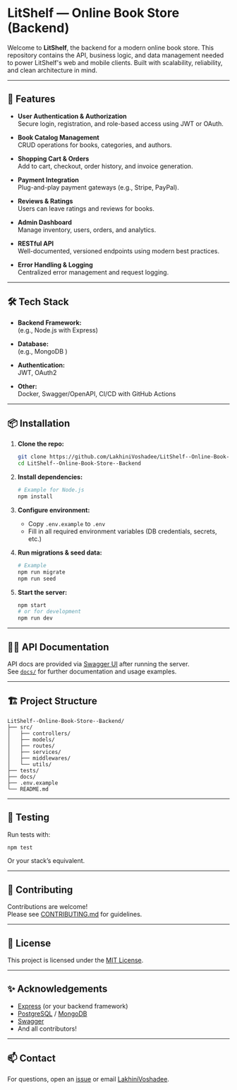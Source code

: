 # LitShelf — Online Book Store (Backend)

Welcome to **LitShelf**, the backend for a modern online book store. This repository contains the API, business logic, and data management needed to power LitShelf's web and mobile clients. Built with scalability, reliability, and clean architecture in mind.

---

## 🚀 Features

- **User Authentication & Authorization**  
  Secure login, registration, and role-based access using JWT or OAuth.

- **Book Catalog Management**  
  CRUD operations for books, categories, and authors.

- **Shopping Cart & Orders**  
  Add to cart, checkout, order history, and invoice generation.

- **Payment Integration**  
  Plug-and-play payment gateways (e.g., Stripe, PayPal).

- **Reviews & Ratings**  
  Users can leave ratings and reviews for books.

- **Admin Dashboard**  
  Manage inventory, users, orders, and analytics.

- **RESTful API**  
  Well-documented, versioned endpoints using modern best practices.

- **Error Handling & Logging**  
  Centralized error management and request logging.

---

## 🛠️ Tech Stack

- **Backend Framework:**  
  (e.g., Node.js with Express)

- **Database:**  
  (e.g.,  MongoDB )

- **Authentication:**  
  JWT, OAuth2

- **Other:**  
  Docker, Swagger/OpenAPI, CI/CD with GitHub Actions

---

## 📦 Installation

1. **Clone the repo:**
   ```bash
   git clone https://github.com/LakhiniVoshadee/LitShelf--Online-Book-Store--Backend.git
   cd LitShelf--Online-Book-Store--Backend
   ```

2. **Install dependencies:**
   ```bash
   # Example for Node.js
   npm install
   ```

3. **Configure environment:**
   - Copy `.env.example` to `.env`
   - Fill in all required environment variables (DB credentials, secrets, etc.)

4. **Run migrations & seed data:**
   ```bash
   # Example
   npm run migrate
   npm run seed
   ```

5. **Start the server:**
   ```bash
   npm start
   # or for development
   npm run dev
   ```

---

## 🧑‍💻 API Documentation

API docs are provided via [Swagger UI](http://localhost:PORT/api-docs) after running the server.  
See [`docs/`](docs/) for further documentation and usage examples.

---

## 🏗️ Project Structure

```
LitShelf--Online-Book-Store--Backend/
├── src/
│   ├── controllers/
│   ├── models/
│   ├── routes/
│   ├── services/
│   ├── middlewares/
│   └── utils/
├── tests/
├── docs/
├── .env.example
└── README.md
```

---

## 🧪 Testing

Run tests with:
```bash
npm test
```
Or your stack’s equivalent.

---

## 📄 Contributing

Contributions are welcome!  
Please see [CONTRIBUTING.md](CONTRIBUTING.md) for guidelines.

---

## 📝 License

This project is licensed under the [MIT License](LICENSE).

---

## ✨ Acknowledgements

- [Express](https://expressjs.com/) (or your backend framework)
- [PostgreSQL](https://www.postgresql.org/) / [MongoDB](https://www.mongodb.com/)
- [Swagger](https://swagger.io/)
- And all contributors!

---

## 📫 Contact

For questions, open an [issue](https://github.com/LakhiniVoshadee/LitShelf--Online-Book-Store--Backend/issues) or email [LakhiniVoshadee](mailto:your-email@example.com).
